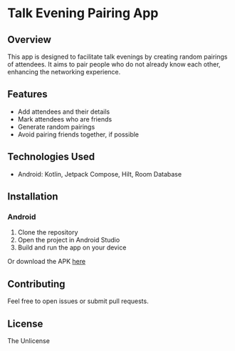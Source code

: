 # Talk Evening Pairing App

## Overview

This app is designed to facilitate talk evenings by creating random pairings of attendees. It aims
to pair people who do not already know each other, enhancing the networking experience.

## Features

- Add attendees and their details
- Mark attendees who are friends
- Generate random pairings
- Avoid pairing friends together, if possible

## Technologies Used

- Android: Kotlin, Jetpack Compose, Hilt, Room Database

## Installation

### Android

1. Clone the repository
2. Open the project in Android Studio
3. Build and run the app on your device

Or download the
APK [here](https://github.com/Tiray7/talkpairings/raw/main/apks/talkpairings_1_0.apk)

## Contributing

Feel free to open issues or submit pull requests.

## License

The Unlicense
